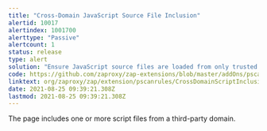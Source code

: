 ```yaml
---
title: "Cross-Domain JavaScript Source File Inclusion"
alertid: 10017
alertindex: 1001700
alerttype: "Passive"
alertcount: 1
status: release
type: alert
solution: "Ensure JavaScript source files are loaded from only trusted sources, and the sources can't be controlled by end users of the application."
code: https://github.com/zaproxy/zap-extensions/blob/master/addOns/pscanrules/src/main/java/org/zaproxy/zap/extension/pscanrules/CrossDomainScriptInclusionScanRule.java
linktext: org/zaproxy/zap/extension/pscanrules/CrossDomainScriptInclusionScanRule.java
date: 2021-08-25 09:39:21.308Z
lastmod: 2021-08-25 09:39:21.308Z
---
```

The page includes one or more script files from a third-party domain.
